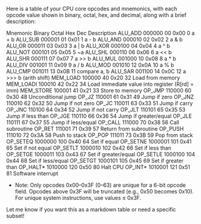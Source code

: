 Here is a table of your CPU core opcodes and mnemonics, with each opcode value shown in binary, octal, hex, and decimal, along with a brief description:

Mnemonic	Binary	Octal	Hex	Dec	Description
ALU_ADD	000000	00	0x00	0	a + b
ALU_SUB	000001	01	0x01	1	a - b
ALU_AND	000010	02	0x02	2	a & b
ALU_OR	000011	03	0x03	3	a | b
ALU_XOR	000100	04	0x04	4	a ^ b
ALU_NOT	000101	05	0x05	5	~a
ALU_SHL	000110	06	0x06	6	a << b
ALU_SHR	000111	07	0x07	7	a >> b
ALU_MUL	001000	10	0x08	8	a * b
ALU_DIV	001001	11	0x09	9	a / b
ALU_MOD	001010	12	0x0A	10	a % b
ALU_CMP	001011	13	0x0B	11	compare a, b
ALU_SAR	001100	14	0x0C	12	a >>> b (arith shift)
MEM_LOAD	100000	40	0x20	32	Load from memory
MEM_LOADI	100010	42	0x22	34	Load immediate value into register (R[rd] = imm)
MEM_STORE	100001	41	0x21	33	Store to memory
OP_JMP	110000	60	0x30	48	Unconditional jump
OP_JZ	110001	61	0x31	49	Jump if zero
OP_JNZ	110010	62	0x32	50	Jump if not zero
OP_JC	110011	63	0x33	51	Jump if carry
OP_JNC	110100	64	0x34	52	Jump if not carry
OP_JLT	110101	65	0x35	53	Jump if less than
OP_JGE	110110	66	0x36	54	Jump if greater/equal
OP_JLE	110111	67	0x37	55	Jump if less/equal
OP_CALL	111000	70	0x38	56	Call subroutine
OP_RET	111001	71	0x39	57	Return from subroutine
OP_PUSH	111010	72	0x3A	58	Push to stack
OP_POP	111011	73	0x3B	59	Pop from stack
OP_SETEQ	1000000	100	0x40	64	Set if equal
OP_SETNE	1000001	101	0x41	65	Set if not equal
OP_SETLT	1000010	102	0x42	66	Set if less than
OP_SETGE	1000011	103	0x43	67	Set if greater/equal
OP_SETLE	1000100	104	0x44	68	Set if less/equal
OP_SETGT	1000101	105	0x45	69	Set if greater than
OP_HALT*	1010000	120	0x50	80	Halt CPU
OP_INT*	1010001	121	0x51	81	Software interrupt
* Note: Only opcodes 0x00–0x3F (0–63) are unique for a 6-bit opcode field. Opcodes above 0x3F will be truncated (e.g., 0x50 becomes 0x10). For unique system instructions, use values ≤ 0x3F.

Let me know if you want this as a markdown table or need a specific subset!
